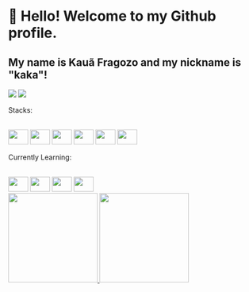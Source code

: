 # 👋 Hello! Welcome to my Github profile.
## My name is Kauã Fragozo and my nickname is "kaka"!

<div>
<a href="https://instagram.com/kauafragoozo" target="_blank"><img loading="lazy" src="https://img.shields.io/badge/-Instagram-%23E4405F?style=for-the-badge&logo=instagram&logoColor=white" target="_blank"></a>
<a href="https://www.linkedin.com/in/kauã-fragozo-8a3a15260/" target="_blank"><img loading="lazy" src="https://img.shields.io/badge/-LinkedIn-%230077B5?style=for-the-badge&logo=linkedin&logoColor=white" target="_blank"></a>   
</div>

Stacks:
<div>
   <div style= "display: inline_block"><br>
   <img height="30" width="40" src="https://cdn.jsdelivr.net/gh/devicons/devicon/icons/csharp/csharp-original.svg" /> 
   <img height="30" width="40" src="https://cdn.jsdelivr.net/gh/devicons/devicon/icons/dotnetcore/dotnetcore-original.svg" />
   <img height="30" width="40" src="https://cdn.jsdelivr.net/gh/devicons/devicon/icons/git/git-original.svg" />
   <img height="30" width="40" src="https://cdn.jsdelivr.net/gh/devicons/devicon/icons/azure/azure-original.svg" />
   <img height="30" width="40" src="https://cdn.jsdelivr.net/gh/devicons/devicon/icons/microsoftsqlserver/microsoftsqlserver-plain-wordmark.svg" />   
   <img height="30" width="40" src="https://cdn.jsdelivr.net/gh/devicons/devicon/icons/trello/trello-plain.svg" />
</div>

Currently Learning:
<div>
   <div style= "display: inline_block"><br>
    <img height="30" width="40" src="https://cdn.jsdelivr.net/gh/devicons/devicon/icons/java/java-original-wordmark.svg" />
    <img height="30" width="40" src="https://cdn.jsdelivr.net/gh/devicons/devicon/icons/mysql/mysql-original.svg" />
    <img height="30" width="40" src="https://cdn.jsdelivr.net/gh/devicons/devicon/icons/mongodb/mongodb-original-wordmark.svg" />
    <img height="30" width="40" src="https://cdn.jsdelivr.net/gh/devicons/devicon/icons/spring/spring-original-wordmark.svg" />
</div>

    
<div>
<a href="https://github.com/kauafragozo">
<img loading="lazy" height="180em" src="https://github-readme-stats.vercel.app/api/top-langs/?username=kauafragozo&layout=compact&langs_count=7&theme=dracula&rank_icon=github"/>
<img loading="lazy" height="180em" src="https://github-readme-stats.vercel.app/api?username=kauafragozo&show_icons=true&theme=dracula&include_all_commits=true&count_private=true"/>
</div>
